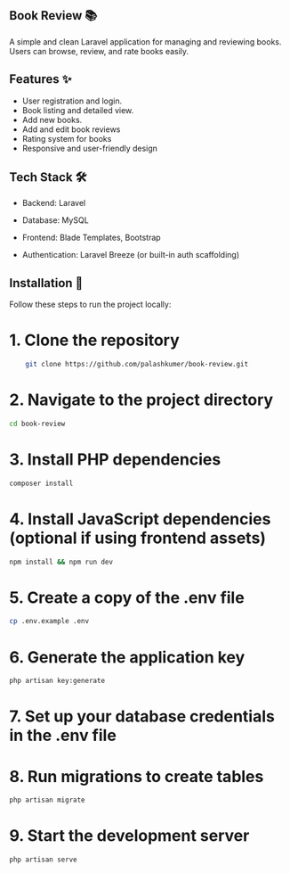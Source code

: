 
## Book Review 📚
A simple and clean Laravel application for managing and reviewing books.
Users can browse, review, and rate books easily.


## Features ✨

- User registration and login.
- Book listing and detailed view.
- Add new books.
- Add and edit book reviews
- Rating system for books
- Responsive and user-friendly design


## Tech Stack 🛠
- Backend: Laravel

- Database: MySQL

- Frontend: Blade Templates, Bootstrap

- Authentication: Laravel Breeze (or built-in auth scaffolding)

## Installation 🚀
Follow these steps to run the project locally:</br>
# 1. Clone the repository
```bash 
    git clone https://github.com/palashkumer/book-review.git
 ```

# 2. Navigate to the project directory
```bash
cd book-review
```

# 3. Install PHP dependencies
```bash
composer install
```

# 4. Install JavaScript dependencies (optional if using frontend assets)
```bash
npm install && npm run dev
```

# 5. Create a copy of the .env file
```bash
cp .env.example .env
```
# 6. Generate the application key
```bash
php artisan key:generate
```
# 7. Set up your database credentials in the .env file

# 8. Run migrations to create tables
```bash
php artisan migrate
```
# 9. Start the development server
```bash
php artisan serve
```
